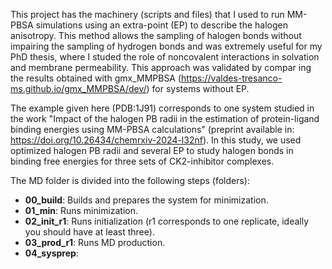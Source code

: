 This project has the machinery (scripts and files) that I used to run MM-PBSA simulations using an extra-point (EP) to describe the halogen anisotropy. This method allows the sampling of halogen bonds without impairing the sampling of hydrogen bonds and was extremely useful for my PhD thesis, where I studed the role of noncovalent interactions in solvation and membrane permeability. This approach was validated by compar
ing the results obtained with gmx_MMPBSA (https://valdes-tresanco-ms.github.io/gmx_MMPBSA/dev/) for systems without EP.  

The example given here (PDB:1J91) corresponds to one system studied in the work "Impact of the halogen PB radii in the estimation of protein-ligand binding energies using MM-PBSA calculations" (preprint available in: https://doi.org/10.26434/chemrxiv-2024-l32nf). In this study, we used optimized halogen PB radii and several EP to study halogen bonds in binding free energies for three sets of CK2-inhibitor complexes.

The MD folder is divided into the following steps (folders):

- **00_build**: Builds and prepares the system for minimization.
- **01_min**: Runs minimization.
- **02_init_r1**: Runs initialization (r1 corresponds to one replicate, ideally you should have at least three).
- **03_prod_r1**: Runs MD production.
- **04_sysprep**:
